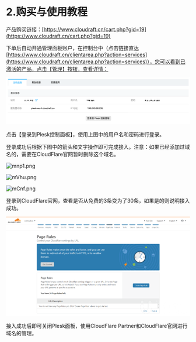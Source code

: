 # 2.购买与使用教程

产品购买链接：[https://www.cloudraft.cn/cart.php?gid=19](https://www.cloudraft.cn/cart.php?gid=19)

下单后自动开通管理面板账户，在控制台中（点击链接直达 [https://www.cloudraft.cn/clientarea.php?action=services](https://www.cloudraft.cn/clientarea.php?action=services)），您可以看到已激活的产品，点击【管理】按钮，查看详情：

![](../../../.gitbook/assets/image%20%2810%29.png)

点击【登录到Plesk控制面板】，使用上图中的用户名和密码进行登录。

登录成功后根据下图中的箭头和文字操作即可完成接入。注意：如果已经添加过域名的，需要在CloudFlare官网暂时删除这个域名。

![mnp1.png](https://iuimg.com/images/2020/02/04/mnp1.png)

![mVhu.png](https://iuimg.com/images/2020/02/04/mVhu.png)

![mCnf.png](https://iuimg.com/images/2020/02/04/mCnf.png)

登录到CloudFlare官网，查看是否从免费的3条变为了30条，如果是的则说明接入成功。

![](../../../.gitbook/assets/image%20%288%29.png)

接入成功后即可关闭Plesk面板，使用CloudFlare Partner和CloudFlare官网进行域名的管理。

 


